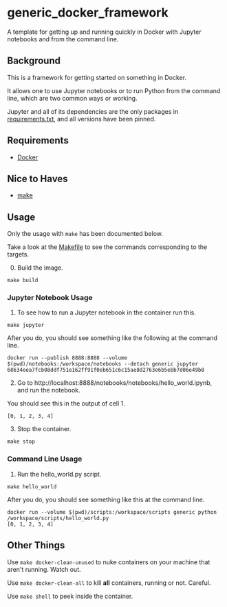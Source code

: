 # generic_docker_framework
A template for getting up and running quickly in Docker with Jupyter notebooks and from the command line.

## Background

This is a framework for getting started on something in Docker.

It allows one to use Jupyter notebooks or to run Python from the command line, which are two common ways or working.

Jupyter and all of its dependencies are the only packages in [requirements.txt](./requirements.txt), and all versions have been pinned.

## Requirements

- [Docker](https://www.docker.com/products/docker-desktop)

## Nice to Haves

- [make](https://www.gnu.org/software/make/manual/make.html)

## Usage

Only the usage with `make` has been documented below.

Take a look at the [Makefile](./Makefile) to see the commands corresponding to the targets.

0. Build the image.
```
make build
```

### Jupyter Notebook Usage

1. To see how to run a Jupyter notebook in the container run this.
```
make jupyter
```

After you do, you should see something like the following at the command line.
```
docker run --publish 8888:8888 --volume $(pwd)/notebooks:/workspace/notebooks --detach generic jupyter
68634eea7fcb08ddf751e162ff91f0eb651c6c15ae8d2763e6b5ebb7d06e49b8
```

2. Go to http://localhost:8888/notebooks/notebooks/hello_world.ipynb, and run the notebook.

You should see this in the output of cell 1.
```
[0, 1, 2, 3, 4]
```

3. Stop the container.
```
make stop
```

### Command Line Usage

1. Run the hello_world.py script.
```
make hello_world
```

After you do, you should see something like this at the command line.
```
docker run --volume $(pwd)/scripts:/workspace/scripts generic python /workspace/scripts/hello_world.py
[0, 1, 2, 3, 4]
```

## Other Things

Use `make docker-clean-unused` to nuke containers on your machine that aren't running.  Watch out.

Use `make docker-clean-all` to kill **all** containers, running or not.  Careful.

Use `make shell` to peek inside the container.

